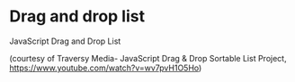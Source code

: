 # Drag and drop list
JavaScript Drag and Drop List

(courtesy of Traversy Media- JavaScript Drag & Drop Sortable List Project, https://www.youtube.com/watch?v=wv7pvH1O5Ho)

